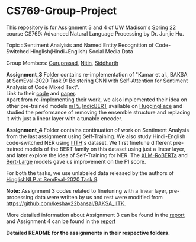 # CS769-Group-Project
This repository is for Assignment 3 and 4 of UW Madison's Spring 22 course CS769: Advanced Natural Language Processing by Dr. Junjie Hu.

Topic : Sentiment Analyisis and Named Entity Recognition of Code-Switched Hinglish(Hindi+English) Social Media Data

Group Members: [Guruprasad](https://github.com/Guruprasad68),  [Nitin](https://github.com/nitinimage), [Siddharth](https://github.com/sidhsmani)

**Assignment_3** Folder contains re-implementation of "Kumar et al., BAKSA at SemEval-2020 Task 9: Bolstering CNN with Self-Attention for Sentiment Analysis of Code Mixed Text".<br />
Link to their [code](https://github.com/keshav22bansal/BAKSA_IITK) and [paper](https://arxiv.org/pdf/2007.10819.pdf).<br />
Apart from re-implementing their work, we also implemented their idea on other pre-trained models [mT5](https://arxiv.org/pdf/2010.11934.pdf), [IndicBERT](https://indicnlp.ai4bharat.org/papers/arxiv2020_indicnlp_corpus.pdf) available on [HuggingFace](https://huggingface.co/) and studied the performance of removing the ensemble structure and replacing it with just a linear layer with a tunable encoder.

**Assignment_4** Folder contains continuation of work on Sentiment Analysis from the last assignment using Self-Training. We also study Hindi-English code-switched NER using [IIITH](https://github.com/SilentFlame/Named-Entity-Recognition/tree/master/Twitterdata)'s dataset. We first finetune different pre-trained models of the BERT family on this dataset using just a linear layer, and later explore the idea of Self-Training for NER. The [XLM-RoBERTa](https://arxiv.org/abs/1911.02116) and [Bert-Large](https://arxiv.org/pdf/1810.04805.pdf) models gave us improvement on the F1 score.

For both the tasks, we use unlabeled data released by the authors of [HinglishNLP at SemEval-2020 Task 9](https://aclanthology.org/2020.semeval-1.119/).


**Note:** Assignment 3 codes related to finetuning with a linear layer, pre-processing data were written by us and rest were modified from https://github.com/keshav22bansal/BAKSA_IITK.

More detailed information about Assignment 3 can be found in the [report](https://drive.google.com/file/d/17yPAq8MD6m2nbfHpXC-YWdSe_PWX56tm/view?usp=sharing) and Assignment 4 can be found in the [report](https://drive.google.com/file/d/1zbWyti9VyAQbq0QIMq1fgd2zKsU7l_CG/view?usp=sharing) 

**Detailed README for the assignments in their respective folders.**
